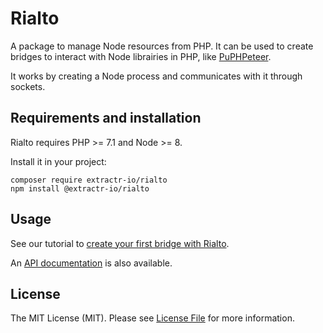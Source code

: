 # Rialto

A package to manage Node resources from PHP. It can be used to create bridges to interact with Node librairies in PHP, like [PuPHPeteer](https://github.com/extractr-io/puphpeteer/).

It works by creating a Node process and communicates with it through sockets.

## Requirements and installation

Rialto requires PHP >= 7.1 and Node >= 8.

Install it in your project:

```shell
composer require extractr-io/rialto
npm install @extractr-io/rialto
```

## Usage

See our tutorial to [create your first bridge with Rialto](docs/tutorial.md).

An [API documentation](docs/api.md) is also available.

## License

The MIT License (MIT). Please see [License File](LICENSE) for more information.
